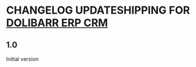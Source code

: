 # CHANGELOG UPDATESHIPPING FOR [DOLIBARR ERP CRM](https://www.dolibarr.org)

## 1.0

Initial version
